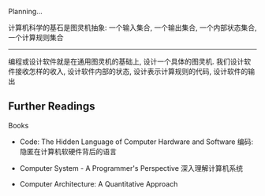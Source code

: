 Planning...


<div class="alert alert-primary">
<p>计算机科学的基石是图灵机抽象: 一个输入集合, 一个输出集合, 一个内部状态集合, 一个计算规则集合
</p>
<hr>
<p>编程或设计软件就是在通用图灵机的基础上, 设计一个具体的图灵机. 我们设计软件接收怎样的收入, 设计软件内部的状态, 设计表示计算规则的代码, 设计软件的输出
</p>
</div>



## Further Readings

Books

* Code: The Hidden Language of Computer Hardware and Software 编码: 隐匿在计算机软硬件背后的语言

* Computer System - A Programmer's Perspective 深入理解计算机系统

* Computer Architecture: A Quantitative Approach
